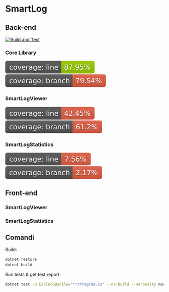 # SmartLog
## Back-end
[![Build and Test](https://github.com/linvteam/SmartLogApp/actions/workflows/dotnet.yml/badge.svg)](https://github.com/linvteam/SmartLogApp/actions/workflows/dotnet.yml)
### Core Library
[![Line Coverage Core Status](./.github/badges/core/coverage-badge-line.svg)](https://github.com/danpetitt/open-cover-badge-generator-action/)
[![Branch Coverage Core Status](./.github/badges/core/coverage-badge-branch.svg)](https://github.com/danpetitt/open-cover-badge-generator-action/)

### SmartLogViewer
[![Line Coverage SmartLogViewer Status](./.github/badges/smartlogviewer/coverage-badge-line.svg)](https://github.com/danpetitt/open-cover-badge-generator-action/)
[![Branch Coverage SmartLogViewer Status](./.github/badges/smartlogviewer/coverage-badge-branch.svg)](https://github.com/danpetitt/open-cover-badge-generator-action/)

### SmartLogStatistics
[![Line Coverage SmartLogStatistics Status](./.github/badges/smartlogstatistics/coverage-badge-line.svg)](https://github.com/danpetitt/open-cover-badge-generator-action/)
[![Branch Coverage SmartLogStatistics Status](./.github/badges/smartlogstatistics/coverage-badge-branch.svg)](https://github.com/danpetitt/open-cover-badge-generator-action/)

## Front-end

### SmartLogViewer

### SmartLogStatistics

## Comandi

Build:
```bash
dotnet restore
dotnet build
```

Run tests & get test report:
```bash
dotnet test -p:ExcludeByFile="**/Program.cs" --no-build --verbosity normal -p:CollectCoverage=true -p:CoverletOutput=TestResults/ -p:CoverletOutputFormat=opencover
```
